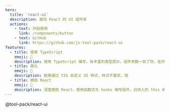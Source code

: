 ```yaml
---
hero:
  title: 'react-ui'
  description: 面向 React 的 UI 组件库
  actions:
    - text: 开始使用
      link: /components/button
    - text: GitHub
      link: https://github.com/js-tool-pack/react-ui
features:
  - title: 使用 TypeScript
    emoji: 💎
    description: 使用 TypeScript 编写，有丰富的类型提示，组件参数一目了然，在开发阶段减少错误
  - title: 美化
    emoji: 🌈
    description: 能够通过 CSS 自定义 UI 样式，样式不喜欢，改
  - title: 拥抱 React
    emoji: 🚀
    description: 深度拥抱 React，使用函数式与 hooks 编写组件，对烦人的 this 绑定 say goodbye
---
```


@tool-pack/react-ui
